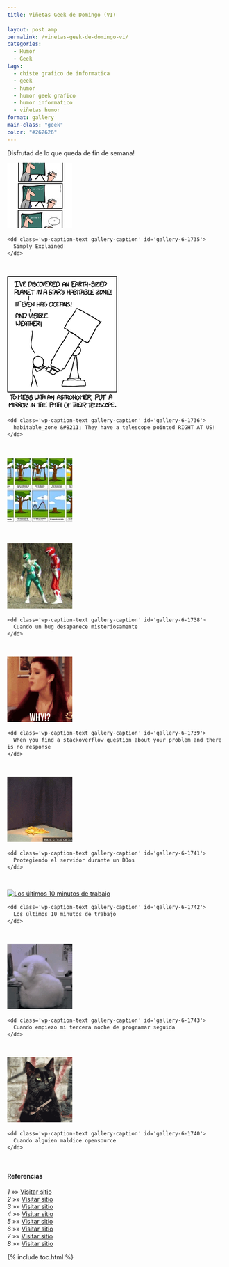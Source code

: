 ```yaml
---
title: Viñetas Geek de Domingo (VI)

layout: post.amp
permalink: /vinetas-geek-de-domingo-vi/
categories:
  - Humor
  - Geek
tags:
  - chiste grafico de informatica
  - geek
  - humor
  - humor geek grafico
  - humor informatico
  - viñetas humor
format: gallery
main-class: "geek"
color: "#262626"
---
```

Disfrutad de lo que queda de fin de semana!

<div id='gallery-6' class='gallery galleryid-1734 gallery-columns-1 gallery-size-thumbnail'>
  <dl class='gallery-item'>
    <dt class='gallery-icon portrait'>
      <a href='/assets/img/2013/07/140.jpg'><img  src="/assets/img/2013/07/140-150x150.jpg" class="attachment-thumbnail" alt="Simply Explained" aria-describedby="gallery-6-1735" /></a>
    </dt>

    <dd class='wp-caption-text gallery-caption' id='gallery-6-1735'>
      Simply Explained
    </dd>
  </dl>

  <br style="clear: both" />

  <dl class='gallery-item'>
    <dt class='gallery-icon portrait'>
      <a href='/assets/img/2013/07/habitable_zone-They-have-a-telescope-pointed-RIGHT-AT-US.png'><img  src="/assets/img/2013/07/habitable_zone-They-have-a-telescope-pointed-RIGHT-AT-US.png" class="attachment-thumbnail" alt="habitable_zone - They have a telescope pointed RIGHT AT US!" aria-describedby="gallery-6-1736" /></a>
    </dt>

    <dd class='wp-caption-text gallery-caption' id='gallery-6-1736'>
      habitable_zone &#8211; They have a telescope pointed RIGHT AT US!
    </dd>
  </dl>

  <br style="clear: both" />

  <dl class='gallery-item'>
    <dt class='gallery-icon landscape'>
      <a href='/assets/img/2013/07/humor-desarrollo-software.jpg'><img  src="/assets/img/2013/07/humor-desarrollo-software-150x150.jpg" class="attachment-thumbnail" alt="humor-desarrollo-software" /></a>
    </dt>
  </dl>

  <br style="clear: both" />

  <dl class='gallery-item'>
    <dt class='gallery-icon landscape'>
      <a href='/assets/img/2013/07/when-a-bug-mysteriously-disappears.gif'><img  src="/assets/img/2013/07/when-a-bug-mysteriously-disappears-150x150.gif" class="attachment-thumbnail" alt="Cuando un bug desaparece misteriosamente" aria-describedby="gallery-6-1738" /></a>
    </dt>

    <dd class='wp-caption-text gallery-caption' id='gallery-6-1738'>
      Cuando un bug desaparece misteriosamente
    </dd>
  </dl>

  <br style="clear: both" />

  <dl class='gallery-item'>
    <dt class='gallery-icon landscape'>
      <a href='/assets/img/2013/07/tumblr_inline_moij1tHWwa1qz4rgp.gif'><img  src="/assets/img/2013/07/tumblr_inline_moij1tHWwa1qz4rgp-150x150.gif" class="attachment-thumbnail" alt="When you find a stackoverflow question about your problem and there is no response" aria-describedby="gallery-6-1739" /></a>
    </dt>

    <dd class='wp-caption-text gallery-caption' id='gallery-6-1739'>
      When you find a stackoverflow question about your problem and there is no response
    </dd>
  </dl>

  <br style="clear: both" />

  <dl class='gallery-item'>
    <dt class='gallery-icon landscape'>
      <a href='/assets/img/2013/07/LI3vaSs.gif'><img  src="/assets/img/2013/07/LI3vaSs-150x150.gif" class="attachment-thumbnail" alt="Protegiendo el servidor durante un DDos" aria-describedby="gallery-6-1741" /></a>
    </dt>

    <dd class='wp-caption-text gallery-caption' id='gallery-6-1741'>
      Protegiendo el servidor durante un DDos
    </dd>
  </dl>

  <br style="clear: both" />

  <dl class='gallery-item'>
    <dt class='gallery-icon landscape'>
      <a href='/assets/img/2013/07/Los-últimos-10-minutos-de-trabajo.gif'><img  src="/assets/img/2013/07/Los-últimos-10-minutos-de-trabajo-150x150.gif" class="attachment-thumbnail" alt="Los últimos 10 minutos de trabajo" aria-describedby="gallery-6-1742" /></a>
    </dt>

    <dd class='wp-caption-text gallery-caption' id='gallery-6-1742'>
      Los últimos 10 minutos de trabajo
    </dd>
  </dl>

  <br style="clear: both" />

  <dl class='gallery-item'>
    <dt class='gallery-icon landscape'>
      <a href='/assets/img/2013/07/when-I-start-my-third-coding-night-in-a-row.gif'><img  src="/assets/img/2013/07/when-I-start-my-third-coding-night-in-a-row-150x150.gif" class="attachment-thumbnail" alt="Cuando empiezo mi tercera noche de programar seguida" aria-describedby="gallery-6-1743" /></a>
    </dt>

    <dd class='wp-caption-text gallery-caption' id='gallery-6-1743'>
      Cuando empiezo mi tercera noche de programar seguida
    </dd>
  </dl>

  <br style="clear: both" />

  <dl class='gallery-item'>
    <dt class='gallery-icon landscape'>
      <a href='/assets/img/2013/07/When-someone-vilifies-opensource.gif'><img  src="/assets/img/2013/07/When-someone-vilifies-opensource-150x150.gif" class="attachment-thumbnail" alt="Cuando alguien maldice opensource" aria-describedby="gallery-6-1740" /></a>
    </dt>

    <dd class='wp-caption-text gallery-caption' id='gallery-6-1740'>
      Cuando alguien maldice opensource
    </dd>
  </dl>

  <br style="clear: both" />
</div>

#### Referencias

*1* »» <a href="http://geek-and-poke.com/geekandpoke/2013/6/25/simply-explained" target="_blank">Visitar sitio</a>  
*2* »» <a href="http://xkcd.com/1231/" target="_blank">Visitar sitio</a>  
*3* »» <a href="http://devopsreactions.tumblr.com/post/54331815989" target="_blank">Visitar sitio</a>  
*4* »» <a href="http://thecodinglove.com/post/54511701951/when-a-bug-mysteriously-disappears" target="_blank">Visitar sitio</a>  
*5* »» <a href="http://devopsreactions.tumblr.com/post/54819531048" target="_blank">Visitar sitio</a>  
*6* »» <a href="http://devopsreactions.tumblr.com/post/54585027874/protecting-your-servers-during-a-ddos" target="_blank">Visitar sitio</a>  
*7* »» <a href="http://thecodinglove.com/post/54685719434" target="_blank">Visitar sitio</a>  
*8* »» <a href="http://thecodinglove.com/post/54609919840" target="_blank">Visitar sitio</a>



{% include toc.html %}
